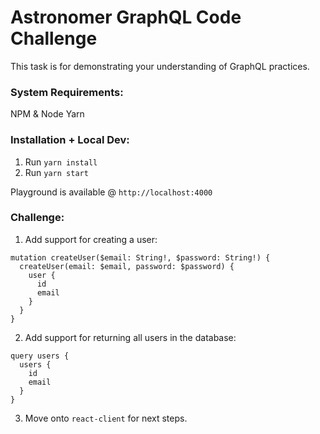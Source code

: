 # Astronomer GraphQL Code Challenge

This task is for demonstrating your understanding of GraphQL practices.

### System Requirements:

NPM & Node
Yarn

### Installation + Local Dev:

1. Run `yarn install`
2. Run `yarn start`

Playground is available @ `http://localhost:4000`

### Challenge:

1. Add support for creating a user:
```
mutation createUser($email: String!, $password: String!) {
  createUser(email: $email, password: $password) {
    user {
      id
      email
    }
  }
}
```

2. Add support for returning all users in the database:
```
query users {
  users {
    id
    email
  }
}
```

3. Move onto `react-client` for next steps.
